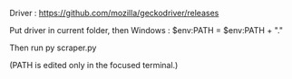 Driver : https://github.com/mozilla/geckodriver/releases

Put driver in current folder, then
Windows : $env:PATH = $env:PATH + "."

Then run py scraper.py

(PATH is edited only in the focused terminal.)